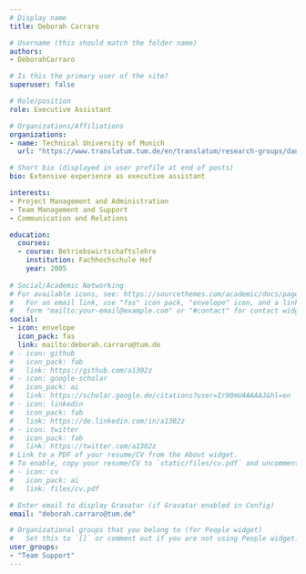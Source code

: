 ```yaml
---
# Display name
title: Deborah Carraro

# Username (this should match the folder name)
authors:
- DeborahCarraro

# Is this the primary user of the site?
superuser: false

# Role/position
role: Executive Assistant

# Organizations/Affiliations
organizations:
- name: Technical University of Munich
  url: "https://www.translatum.tum.de/en/translatum/research-groups/daniel-rueckert-ai-in-healthcare-and-medicine/"

# Short bio (displayed in user profile at end of posts)
bio: Extensive experience as executive assistant

interests:
- Project Management and Administration
- Team Management and Support
- Communication and Relations

education:
  courses:
  - course: Betriebswirtschaftslehre
    institution: Fachhochschule Hof
    year: 2005
 
# Social/Academic Networking
# For available icons, see: https://sourcethemes.com/academic/docs/page-builder/#icons
#   For an email link, use "fas" icon pack, "envelope" icon, and a link in the
#   form "mailto:your-email@example.com" or "#contact" for contact widget.
social:
- icon: envelope
  icon_pack: fas
  link: mailto:deborah.carraro@tum.de
# - icon: github
#   icon_pack: fab
#   link: https://github.com/a1302z
# - icon: google-scholar
#   icon_pack: ai
#   link: https://scholar.google.de/citations?user=Ir90mU4AAAAJ&hl=en
# - icon: linkedin
#   icon_pack: fab
#   link: https://de.linkedin.com/in/a1302z
# - icon: twitter
#   icon_pack: fab
#   link: https://twitter.com/a1302z
# Link to a PDF of your resume/CV from the About widget.
# To enable, copy your resume/CV to `static/files/cv.pdf` and uncomment the lines below.
# - icon: cv
#   icon_pack: ai
#   link: files/cv.pdf

# Enter email to display Gravatar (if Gravatar enabled in Config)
email: "deborah.carraro@tum.de"

# Organizational groups that you belong to (for People widget)
#   Set this to `[]` or comment out if you are not using People widget.
user_groups:
- "Team Support"
---
```



